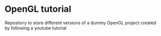 # OpenGL tutorial
 Repository to store different versions of a dummy OpenGL project created by following a youtube tutorial
